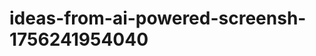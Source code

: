 # ideas-from-ai-powered-screensh-1756241954040
```json [ { "title": "التطبيق الذكي لتحويل النصوص من الصور", "description": "تطبيق مخصص للهواتف الذكية يقوم بتحويل النصوص من الصور الملتقطة باستخدام كاميرا الهاتف إلى نصوص قابلة للتحرير.", "mvp_plan": "إنشاء واجهة مستخدم بسيطة باستخدام Flutter أو React Native، دمج مكتبة OCR مثل Tesseract، واختبار التطبيق مع مجموعة من الصور." }, { "title": "أداة ...
